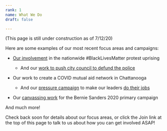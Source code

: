 ```yaml
---
rank: 1
name: What We Do
draft: false

---
```

(This page is still under construction as of 7/12/20)

Here are some examples of our most recent focus areas and campaigns:

* [Our involvement](https://www.timesfreepress.com/news/local/story/2020/jun/17/activists-protest-house/525571/ "Our involvement") in the nationwide #BlackLivesMatter protest uprising
  * And our [work to push city council to defund the police](https://www.timesfreepress.com/news/local/story/2020/jul/11/after-alleged-political-stonewalling-chattano/527331/#/questions "work to push city council to defund the police")

* Our work to create a COVID mutual aid network in Chattanooga
  * And our [pressure campaign](https://www.chattanoogan.com/2020/4/22/407956/Local-Democratic-Socialists-Issue.aspx "pressure campaign") to make our leaders [do their jobs](https://www.change.org/p/chattanooga-dsa-covid-19-demands-list-to-government-and-business-leaders "do their jobs")

* Our [canvassing work](https://www.facebook.com/events/1337535569750804/ "canvassing work") for the Bernie Sanders 2020 primary campaign

And much more! 

Check back soon for details about our focus areas, or click the Join link at the top of this page to talk to us about how you can get involved ASAP!